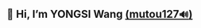 ## 👋 Hi, I’m YONGSI Wang <a href="https://mutou127.top/" title="" target="_blank">(mutou127`🔊`)</a> 

